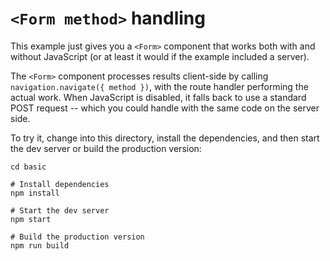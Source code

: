 # `<Form method>` handling

This example just gives you a `<Form>` component that works both with and without JavaScript (or at least it would if the example included a server).

The `<Form>` component processes results client-side by calling `navigation.navigate({ method })`, with the route handler performing the actual work. When JavaScript is disabled, it falls back to use a standard POST request -- which you could handle with the same code on the server side.

To try it, change into this directory, install the dependencies, and then start the dev server or build the production version:

```
cd basic

# Install dependencies
npm install

# Start the dev server
npm start

# Build the production version
npm run build
```